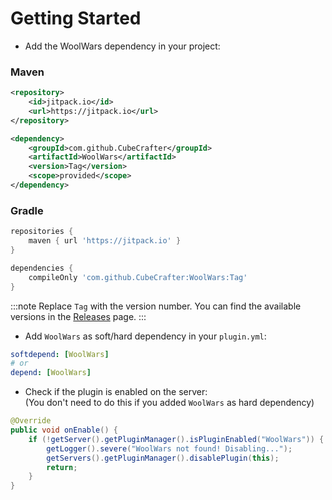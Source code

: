 # Getting Started

- Add the WoolWars dependency in your project:

### Maven
```xml
<repository>
    <id>jitpack.io</id>
    <url>https://jitpack.io</url>
</repository>
```
```xml
<dependency>
    <groupId>com.github.CubeCrafter</groupId>
    <artifactId>WoolWars</artifactId>
    <version>Tag</version>
    <scope>provided</scope>
</dependency>
```

### Gradle
```groovy
repositories {
    maven { url 'https://jitpack.io' }
}
```
```groovy
dependencies {
    compileOnly 'com.github.CubeCrafter:WoolWars:Tag'
}
```

:::note
Replace `Tag` with the version number. You can find the available versions in the [Releases](https://github.com/CubeCrafter/WoolWars/releases/) page.
:::

- Add `WoolWars` as soft/hard dependency in your `plugin.yml`:

```yaml title="plugin.yml"
softdepend: [WoolWars]
# or
depend: [WoolWars]
```

- Check if the plugin is enabled on the server: <br/>
(You don't need to do this if you added `WoolWars` as hard dependency)

```java title="ExamplePlugin.java"
@Override
public void onEnable() {
    if (!getServer().getPluginManager().isPluginEnabled("WoolWars")) {
        getLogger().severe("WoolWars not found! Disabling...");
        getServers().getPluginManager().disablePlugin(this);
        return;
    }
}
```